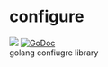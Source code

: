 # configure
![](https://circleci.com/gh/ieee0824/configure.svg?style=shield)
[![GoDoc](https://godoc.org/github.com/ieee0824/configure?status.svg)](https://godoc.org/github.com/ieee0824/configure)  
golang confiugre library
